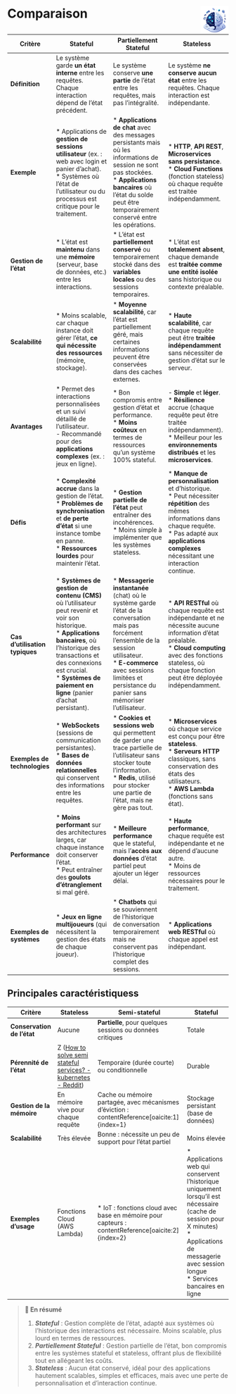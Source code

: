 # **Comparaison**<a href="../"><img src="../../../assets/images/ai1.png" alt="Éthique de l'intelligence artificielle" align="right" height="64px"></a>
**Critère** | **Stateful** | **Partiellement Stateful** | **Stateless**
---|---|---|---
**Définition** | Le système garde **un état interne** entre les requêtes. Chaque interaction dépend de l’état précédent. | Le système conserve **une partie** de l’état entre les requêtes, mais pas l’intégralité. | Le système **ne conserve aucun état** entre les requêtes. Chaque interaction est indépendante.
**Exemple** | * Applications de **gestion de sessions utilisateur** (ex. : web avec login et panier d’achat).<br> * Systèmes où l’état de l’utilisateur ou du processus est critique pour le traitement. | * **Applications de chat** avec des messages persistants mais où les informations de session ne sont pas stockées.<br> * **Applications bancaires** où l’état du solde peut être temporairement conservé entre les opérations. | * **HTTP**, **API REST**, **Microservices sans persistance**.<br> * **Cloud Functions** (fonction stateless) où chaque requête est traitée indépendamment.
**Gestion de l’état** | * L’état est **maintenu** dans une **mémoire** (serveur, base de données, etc.) entre les interactions. | * L’état est **partiellement conservé** ou temporairement stocké dans des **variables locales** ou des sessions temporaires. | * L’état est **totalement absent**, chaque demande est **traitée comme une entité isolée** sans historique ou contexte préalable. |
**Scalabilité** | * Moins scalable, car chaque instance doit gérer l’état, **ce qui nécessite des ressources** (mémoire, stockage). | * **Moyenne scalabilité**, car l’état est partiellement géré, mais certaines informations peuvent être conservées dans des caches externes. | * **Haute scalabilité**, car chaque requête peut être **traitée indépendamment** sans nécessiter de gestion d’état sur le serveur.
**Avantages** | * Permet des interactions personnalisées et un suivi détaillé de l’utilisateur.<br> - Recommandé pour des **applications complexes** (ex. : jeux en ligne). | * Bon compromis entre gestion d’état et performance.<br> * **Moins coûteux** en termes de ressources qu’un système 100% stateful. | - **Simple** et **léger**.<br> * **Résilience** accrue (chaque requête peut être traitée indépendamment).<br> * Meilleur pour les **environnements distribués** et les **microservices**.
**Défis** | * **Complexité accrue** dans la gestion de l’état.<br> * **Problèmes de synchronisation** et **de perte d’état** si une instance tombe en panne.<br>* **Ressources lourdes** pour maintenir l’état. | * **Gestion partielle de l’état** peut entraîner des incohérences.<br> * Moins simple à implémenter que les systèmes stateless. | * **Manque de personnalisation** et d’historique.<br> * Peut nécessiter **répétition** des mêmes informations dans chaque requête.<br> * Pas adapté aux **applications complexes** nécessitant une interaction continue.
**Cas d’utilisation typiques** | * **Systèmes de gestion de contenu (CMS)** où l’utilisateur peut revenir et voir son historique.<br> * **Applications bancaires**, où l’historique des transactions et des connexions est crucial.<br> * **Systèmes de paiement en ligne** (panier d’achat persistant). | * **Messagerie instantanée** (chat) où le système garde l’état de la conversation mais pas forcément l’ensemble de la session utilisateur.<br> * **E-commerce** avec sessions limitées et persistance du panier sans mémoriser l’utilisateur. | * **API RESTful** où chaque requête est indépendante et ne nécessite aucune information d’état préalable.<br> * **Cloud computing** avec des fonctions stateless, où chaque fonction peut être déployée indépendamment.
**Exemples de technologies** | * **WebSockets** (sessions de communication persistantes).<br> * **Bases de données relationnelles** qui conservent des informations entre les requêtes. | * **Cookies et sessions web** qui permettent de garder une trace partielle de l’utilisateur sans stocker toute l’information.<br> * **Redis**, utilisé pour stocker une partie de l’état, mais ne gère pas tout. | * **Microservices** où chaque service est conçu pour être **stateless**.<br> * **Serveurs HTTP** classiques, sans conservation des états des utilisateurs.<br> * **AWS Lambda** (fonctions sans état).
**Performance** | * **Moins performant** sur des architectures larges, car chaque instance doit conserver l’état.<br> * Peut entraîner des **goulots d’étranglement** si mal géré. | * **Meilleure performance** que le stateful, mais l’**accès aux données** d’état partiel peut ajouter un léger délai. | * **Haute performance**, chaque requête est indépendante et ne dépend d’aucune autre.<br> * Moins de ressources nécessaires pour le traitement. |
**Exemples de systèmes** | * **Jeux en ligne multijoueurs** (qui nécessitent la gestion des états de chaque joueur). | * **Chatbots** qui se souviennent de l’historique de conversation temporairement mais ne conservent pas l’historique complet des sessions. | * **Applications web RESTful** où chaque appel est indépendant.
## **Principales caractéristiques**s
Critère | Stateless | Semi-stateful | Stateful
---|---|---|---
**Conservation de l’état** | Aucune | **Partielle**, pour quelques sessions ou données critiques  | Totale
**Pérennité de l’état**| Z ([How to solve semi stateful services? - kubernetes - Reddit](https://www.reddit.com/r/kubernetes/comments/qkkcmb/how_to_solve_semi_stateful_services/?utm_source=chatgpt.com)) | Temporaire (durée courte) ou conditionnelle |  Durable                              |
**Gestion de la mémoire** | En mémoire vive pour chaque requête | Cache ou mémoire partagée, avec mécanismes d’éviction : contentReference[oaicite:1]{index=1} | Stockage persistant (base de données)
**Scalabilité** | Très élevée | Bonne : nécessite un peu de support pour l’état partiel | Moins élevée
**Exemples d’usage** | Fonctions Cloud (AWS Lambda) | * IoT : fonctions cloud avec base en mémoire pour capteurs : contentReference[oaicite:2]{index=2} | * Applications web qui conservent l’historique uniquement lorsqu’il est nécessaire (cache de session pour X minutes) <br> * Applications de messagerie avec session longue <br> * Services bancaires en ligne

> **📌 En résumé**
> 1. _**Stateful**_ : Gestion complète de l’état, adapté aux systèmes où l’historique des interactions est nécessaire. Moins scalable, plus lourd en termes de ressources.
> 1. _**Partiellement Stateful**_ : Gestion partielle de l’état, bon compromis entre les systèmes stateful et stateless, offrant plus de flexibilité tout en allégeant les coûts.
> 1. _**Stateless**_ : Aucun état conservé, idéal pour des applications hautement scalables, simples et efficaces, mais avec une perte de personnalisation et d’interaction continue.